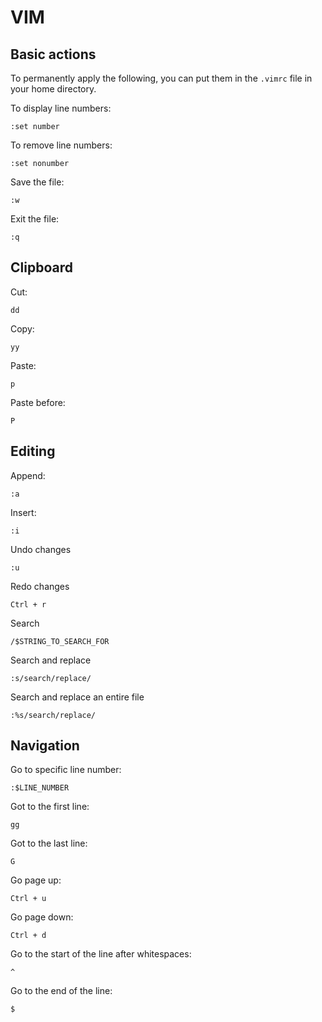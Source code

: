 # VIM

## Basic actions

To permanently apply the following, you can put them in the `.vimrc` file in your home directory.

To display line numbers:

```
:set number
```

To remove line numbers:

```
:set nonumber
```

Save the file:

```
:w
```

Exit the file:

```
:q
```

## Clipboard

Cut:

```
dd
```

Copy:

```
yy
```

Paste:

```
p
```

Paste before:

```
P
```

## Editing

Append:

```
:a
```

Insert:

```
:i
```

Undo changes

```
:u
```

Redo changes

```
Ctrl + r
```

Search

```
/$STRING_TO_SEARCH_FOR
```

Search and replace

```
:s/search/replace/
```

Search and replace an entire file

```
:%s/search/replace/
```

## Navigation

Go to specific line number:

```
:$LINE_NUMBER
```

Got to the first line:

```
gg
```

Got to the last line:

```
G
```

Go page up:

```
Ctrl + u
```

Go page down:

```
Ctrl + d
```

Go to the start of the line after whitespaces:

```
^
```

Go to the end of the line:

```
$
```

